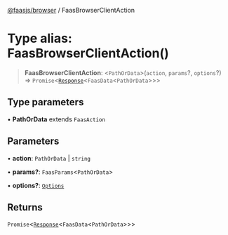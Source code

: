 [@faasjs/browser](../README.md) / FaasBrowserClientAction

# Type alias: FaasBrowserClientAction()

> **FaasBrowserClientAction**: \<`PathOrData`\>(`action`, `params`?, `options`?) => `Promise`\<[`Response`](../classes/Response.md)\<`FaasData`\<`PathOrData`\>\>\>

## Type parameters

• **PathOrData** extends `FaasAction`

## Parameters

• **action**: `PathOrData` \| `string`

• **params?**: `FaasParams`\<`PathOrData`\>

• **options?**: [`Options`](Options.md)

## Returns

`Promise`\<[`Response`](../classes/Response.md)\<`FaasData`\<`PathOrData`\>\>\>
